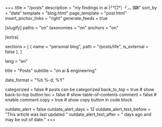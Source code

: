 +++
title = "/posts"
description = "my findings in ai |╯°□°）╯︵ ⌨"
sort_by = "date"
template = "blog.html"
page_template = "post.html"
insert_anchor_links = "right"
generate_feeds = true

[slugify]
paths = "on"
taxonomies = "on"
anchors = "on"


[extra]

sections = [
  { name = "personal blog", path = "/posts/life", is_external = false },
]

lang = "en"

title = "Posts"
subtitle = "on ai & engineering"

date_format = "%b %-d, %Y"

categorized = false # posts can be categorized
back_to_top = true # show back-to-top button
toc = false # show table-of-contents
comment = false # enable comment
copy = true # show copy button in code block

outdate_alert = false
outdate_alert_days = 12
outdate_alert_text_before = "This article was last updated "
outdate_alert_text_after = " days ago and may be out of date."
+++